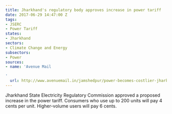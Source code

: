```yaml
---
title: Jharkhand's regulatory body approves increase in power tariff
date: 2017-06-29 14:47:00 Z
tags:
- JSERC
- Power Tariff
states:
- Jharkhand
sectors:
- Climate Change and Energy
subsectors:
- Power
sources:
- name: 'Avenue Mail

'
  url: http://www.avenuemail.in/jamshedpur/power-becomes-costlier-jharkhand/109760/
---
```


Jharkhand State Electricity Regulatory Commission approved a proposed increase in the power tariff. Consumers who use up to 200 units will pay 4 cents per unit. Higher-volume users will pay 6 cents.
